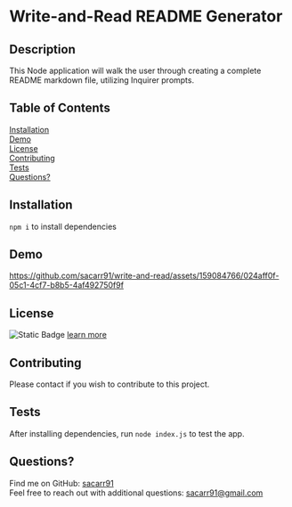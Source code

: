 # Write-and-Read README Generator

  ## Description
  This Node application will walk the user through creating a complete README markdown file, utilizing Inquirer prompts.

  ## Table of Contents</br>
  [Installation](#installation)</br>
  [Demo](#Demo)</br>
  [License](#License)</br>
  [Contributing](#Contributing)</br>
  [Tests](#Tests)</br>
  [Questions?](#Questions)</br>
  
  ## Installation
  `npm i` to install dependencies
  
  ## Demo
  https://github.com/sacarr91/write-and-read/assets/159084766/024aff0f-05c1-4cf7-b8b5-4af492750f9f

  ## License
  ![Static Badge](https://img.shields.io/badge/license-MIT_License-blue) [learn more](https://medium.com/@avinashvagh/github-licenses-explained-a-quick-guide-46d98ef4ca81)

  ## Contributing
  Please contact if you wish to contribute to this project.
  
  ## Tests
  After installing dependencies, run `node index.js` to test the app.

  ## Questions?
  Find me on GitHub: [sacarr91](https://github.com/sacarr91/)</br>
  Feel free to reach out with additional questions: sacarr91@gmail.com
